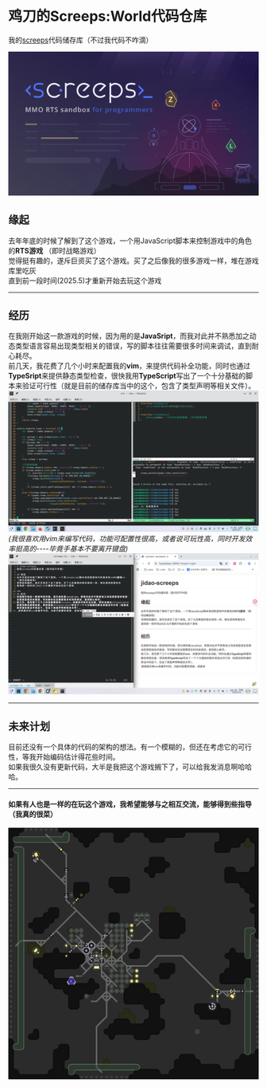 # 鸡刀的Screeps:World代码仓库
我的[screeps](https://screeps.com)代码储存库（不过我代码不咋滴）  

![](https://raw.githubusercontent.com/toycodemaker/picture/main/screeps3.png)

## 缘起
去年年底的时候了解到了这个游戏，一个用JavaScript脚本来控制游戏中的角色的**RTS游戏**
（即时战略游戏）  
觉得挺有趣的，遂斥巨资买了这个游戏。买了之后像我的很多游戏一样，堆在游戏库里吃灰  
直到前一段时间(2025.5)才重新开始去玩这个游戏  

***
## 经历
在我刚开始这一款游戏的时候，因为用的是**JavaSript**，而我对此并不熟悉加之动态类型语言容易出现类型相关的错误，写的脚本往往需要很多时间来调试，直到耐心耗尽。  
前几天，我花费了几个小时来配置我的**vim**，来提供代码补全功能，同时也通过**TypeSript**来提供静态类型检查，很快我用**TypeScript**写出了一个十分基础的脚本来验证可行性（就是目前的储存库当中的这个，包含了类型声明等相关文件）。  
![](https://raw.githubusercontent.com/toycodemaker/picture/main/vim1.png)
_(我很喜欢用vim来编写代码，功能可配置性很高，或者说可玩性高，同时开发效率挺高的----毕竟手基本不要离开键盘)_  
![](https://raw.githubusercontent.com/toycodemaker/picture/main/vim2.png)  

***
## 未来计划
目前还没有一个具体的代码的架构的想法。有一个模糊的，但还在考虑它的可行性，等我开始编码估计得花些时间。  
如果我很久没有更新代码，大半是我把这个游戏搁下了，可以给我发消息啊哈哈哈。

***
#### 如果有人也是一样的在玩这个游戏，我希望能够与之相互交流，能够得到些指导（我真的很菜）
![](https://raw.githubusercontent.com/toycodemaker/picture/main/game-screeps.jpeg)

